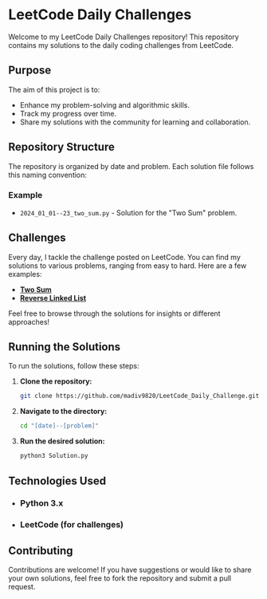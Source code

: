 # LeetCode Daily Challenges

Welcome to my LeetCode Daily Challenges repository! This repository contains my solutions to the daily coding challenges from LeetCode.

## Purpose

The aim of this project is to:
- Enhance my problem-solving and algorithmic skills.
- Track my progress over time.
- Share my solutions with the community for learning and collaboration.

## Repository Structure

The repository is organized by date and problem. Each solution file follows this naming convention:


### Example

- `2024_01_01--23_two_sum.py` - Solution for the "Two Sum" problem.

## Challenges

Every day, I tackle the challenge posted on LeetCode. You can find my solutions to various problems, ranging from easy to hard. Here are a few examples:

- **[Two Sum](https://leetcode.com/problems/two-sum/)**
- **[Reverse Linked List](https://leetcode.com/problems/reverse-linked-list/)**

Feel free to browse through the solutions for insights or different approaches!

## Running the Solutions

To run the solutions, follow these steps:

1. **Clone the repository:**

   ```bash
   git clone https://github.com/madiv9820/LeetCode_Daily_Challenge.git
   ```

2. **Navigate to the directory:**

    ```bash
    cd "[date]--[problem]"
    ```

3. **Run the desired solution:**

    ```bash
    python3 Solution.py
    ```

## Technologies Used

- ### Python 3.x
- ### LeetCode (for challenges)

## Contributing

Contributions are welcome! If you have suggestions or would like to share your own solutions, feel free to fork the repository and submit a pull request.